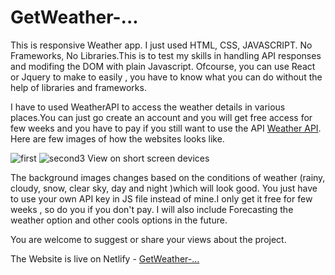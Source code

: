 # GetWeather-...
This is responsive Weather app.
I just used HTML, CSS, JAVASCRIPT. No Frameworks, No Libraries.This is to test my skills in handling 
API responses and modifing the DOM with plain Javascript.
Ofcourse, you can use React or Jquery to make to easily , you have to know what you can do without the 
help of libraries and frameworks.

I have to used WeatherAPI to access the weather details in various places.You can just go create an account
and you will get free access for few weeks and you have to pay if you still want to use the API
[Weather API](https://www.weatherapi.com/).
Here are few images of how the websites looks like.

![first](https://user-images.githubusercontent.com/121557455/218276106-74eb40b7-c9e1-4eb5-a406-a9614455a383.png)
![second3](https://user-images.githubusercontent.com/121557455/218276367-040b205b-b9db-4a3d-976e-5b6ec400d8e0.png) View on short screen devices



The background images changes based on the conditions of weather (rainy, cloudy, snow, clear sky, day and night )which will look good.
You just have to use your own API key in JS file instead of mine.I only get it free for few weeks , so do you if you don't pay.
I will also include Forecasting the weather option and other cools options in the future.

You are welcome to suggest or share your views about the project.

The Website is live on Netlify - [GetWeather-...](https://bejewelled-zabaione-2b6d9a.netlify.app/)
